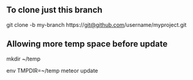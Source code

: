 ## To clone just this branch
git clone -b my-branch https://git@github.com/username/myproject.git

## Allowing more temp space before update
mkdir ~/temp

env TMPDIR=~/temp meteor update
